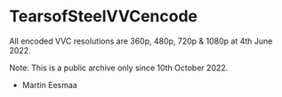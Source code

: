 # TearsofSteelVVCencode

All encoded VVC resolutions are 360p, 480p, 720p & 1080p at 4th June 2022.

Note: This is a public archive only since 10th October 2022.

- Martin Eesmaa
